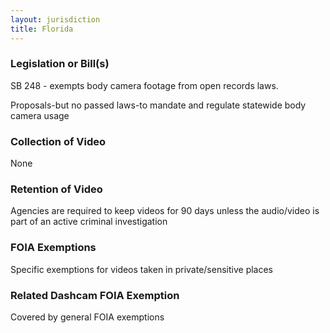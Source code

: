 ```yaml
---
layout: jurisdiction
title: Florida
---
```


### Legislation or Bill(s)

SB 248 - exempts body camera footage from open records laws. 

Proposals-but no passed laws-to mandate and regulate statewide body camera usage

### Collection of Video

None

### Retention of Video

Agencies are required to keep videos for 90 days unless the audio/video is part of an active criminal investigation

### FOIA Exemptions

Specific exemptions for videos taken in private/sensitive places

### Related Dashcam FOIA Exemption

Covered by general FOIA exemptions

